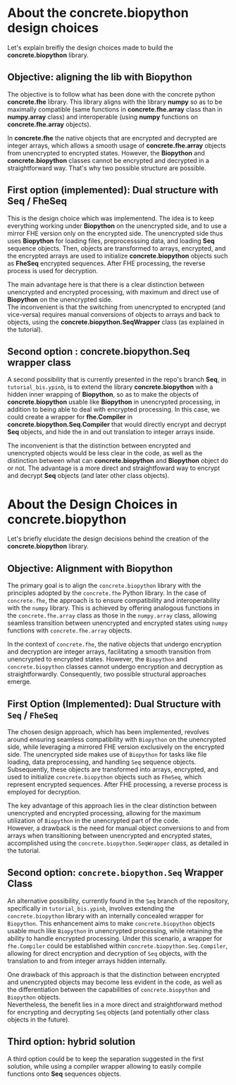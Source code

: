 # About the concrete.biopython design choices
Let's explain breifly the design choices made to build the **concrete.biopython** library.

## Objective: aligning the lib with Biopython
The objective is to follow what has been done with the concrete python **concrete.fhe** library. This library aligns with the library **numpy** so as to be maximally compatible (same functions in **concrete.fhe.array** class than in **numpy.array** class) and interoperable (using **numpy** functions on **concrete.fhe.array** objects).  

In **concrete.fhe** the native objects that are encrypted and decrypted are integer arrays, which allows a smooth usage of **concrete.fhe.array** objects from unencrypted to encrypted states. However, the **Biopython** and **concrete.biopython** classes cannot be encrypted and decrypted in a straightforward way. That's why two possible structure are possible.

## First option (implemented): Dual structure with Seq / FheSeq
This is the design choice which was implementend. The idea is to keep everything working under **Biopython** on the unencrypted side, and to use a mirror FHE version only on the encrypted side. The unencrypted side thus uses **Biopython** for loading files, preprocesssing data, and loading **Seq** sequence objects. Then, objects are transformed to arrays, encrypted, and the encrypted arrays are used to initialize **concrete.biopython** objects such as **FheSeq** encrypted sequences. After FHE processing, the reverse process is used for decryption.  

The main advantage here is that there is a clear distinction between unencrypted and encrypted processing, with maximum and direct use of **Biopython** on the unencrypted side.  
The inconvenient is that the switching from unencrypted to encrypted (and vice-versa) requires manual conversions of objects to arrays and back to objects, using the **concrete.biopython.SeqWrapper** class (as explained in the tutorial).

## Second option : concrete.biopython.Seq wrapper class

A second possibility that is currently presented in the repo's branch **Seq**, in `tutorial_bis.ypinb`, is to extend the library **concrete.biopython** with a hidden inner wrapping of **Biopython**, so as to make the objects of **concrete.biopython** usable like **Biopython** in unencrypted processing, in addition to being able to deal with encrypted processing. In this case, we could create a wrapper for **fhe.Compiler** in **concrete.biopython.Seq.Compiler** that would directly encrypt and decrypt **Seq** objects, and hide the in and out translation to integer arrays inside.

The inconvenient is that the distinction between encrypted and unencrypted objects would be less clear in the code, as well as the distinction between what can **concrete.biopython** and **Biopython** object do or not.
The advantage is a more direct and straightfoward way to encrypt and decrypt **Seq** objects (and later other class objects).



# About the Design Choices in concrete.biopython

Let's briefly elucidate the design decisions behind the creation of the **concrete.biopython** library.

## Objective: Alignment with Biopython
The primary goal is to align the `concrete.biopython` library with the principles adopted by the `concrete.fhe` Python library. In the case of `concrete.fhe`, the approach is to ensure compatibility and interoperability with the `numpy` library. This is achieved by offering analogous functions in the `concrete.fhe.array` class as those in the `numpy.array` class, allowing seamless transition between unencrypted and encrypted states using `numpy` functions with `concrete.fhe.array` objects.

In the context of `concrete.fhe`, the native objects that undergo encryption and decryption are integer arrays, facilitating a smooth transition from unencrypted to encrypted states. However, the `Biopython` and `concrete.biopython` classes cannot undergo encryption and decryption as straightforwardly. Consequently, two possible structural approaches emerge.

## First Option (Implemented): Dual Structure with `Seq` / `FheSeq`
The chosen design approach, which has been implemented, revolves around ensuring seamless compatibility with `Biopython` on the unencrypted side, while leveraging a mirrored FHE version exclusively on the encrypted side. The unencrypted side makes use of `Biopython` for tasks like file loading, data preprocessing, and handling `Seq` sequence objects. Subsequently, these objects are transformed into arrays, encrypted, and used to initialize `concrete.biopython` objects such as `FheSeq`, which represent encrypted sequences. After FHE processing, a reverse process is employed for decryption.

The key advantage of this approach lies in the clear distinction between unencrypted and encrypted processing, allowing for the maximum utilization of `Biopython` in the unencrypted part of the code.  
However, a drawback is the need for manual object conversions to and from arrays when transitioning between unencrypted and encrypted states, accomplished using the `concrete.biopython.SeqWrapper` class, as detailed in the tutorial.

## Second option: `concrete.biopython.Seq` Wrapper Class
An alternative possibility, currently found in the `Seq` branch of the repository, specifically in `tutorial_bis.ypinb`, involves extending the `concrete.biopython` library with an internally concealed wrapper for `Biopython`. This enhancement aims to make `concrete.biopython` objects usable much like `Biopython` in unencrypted processing, while retaining the ability to handle encrypted processing. Under this scenario, a wrapper for `fhe.Compiler` could be established within `concrete.biopython.Seq.Compiler`, allowing for direct encryption and decryption of `Seq` objects, with the translation to and from integer arrays hidden internally.

One drawback of this approach is that the distinction between encrypted and unencrypted objects may become less evident in the code, as well as the differentiation between the capabilities of `concrete.biopython` and `Biopython` objects.  
Nevertheless, the benefit lies in a more direct and straightforward method for encrypting and decrypting `Seq` objects (and potentially other class objects in the future).

## Third option: hybrid solution

A third option could be to keep the separation suggested in the first solution, while using a compiler wrapper allowing to easily compile functions onto **Seq** sequences objects.
